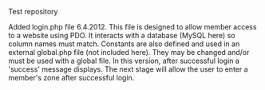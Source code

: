 Test repository

Added login.php file 6.4.2012. This file is designed to allow member access to a website using PDO. It interacts with a database (MySQL here) so column names must match. Constants are also defined and used in an external global.php file (not included here). They may be changed and/or must be used with a global file. In this version, after successful login a 'success' message displays. The next stage will allow the user to enter a member's zone after successful login.
